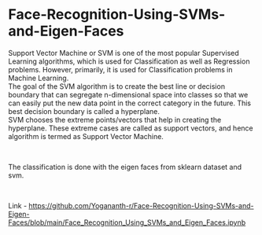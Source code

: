 # Face-Recognition-Using-SVMs-and-Eigen-Faces

Support Vector Machine or SVM is one of the most popular Supervised Learning algorithms, which is used for Classification as well as Regression problems. However, primarily, it is used for Classification problems in Machine Learning.
<br>
The goal of the SVM algorithm is to create the best line or decision boundary that can segregate n-dimensional space into classes so that we can easily put the new data point in the correct category in the future. This best decision boundary is called a hyperplane.
<br>
SVM chooses the extreme points/vectors that help in creating the hyperplane. These extreme cases are called as support vectors, and hence algorithm is termed as Support Vector Machine.

<br>

The classification is done with the eigen faces from sklearn dataset and svm.

<br>

Link - https://github.com/Yogananth-r/Face-Recognition-Using-SVMs-and-Eigen-Faces/blob/main/Face_Recognition_Using_SVMs_and_Eigen_Faces.ipynb


